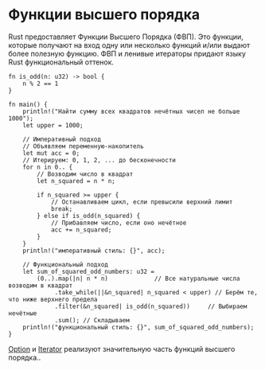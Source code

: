 # Функции высшего порядка

Rust предоставляет Функции Высшего Порядка (ФВП). Это функции, которые получают на вход одну или несколько функций и/или выдают более полезную функцию. ФВП и ленивые итераторы придают языку Rust функциональный оттенок.

```rust,editable
fn is_odd(n: u32) -> bool {
    n % 2 == 1
}

fn main() {
    println!("Найти сумму всех квадратов нечётных чисел не больше 1000");
    let upper = 1000;

    // Императивный подход
    // Объявляем переменную-накопитель
    let mut acc = 0;
    // Итерируем: 0, 1, 2, ... до бесконечности
    for n in 0.. {
        // Возводим число в квадрат
        let n_squared = n * n;

        if n_squared >= upper {
            // Останавливаем цикл, если превысили верхний лимит
            break;
        } else if is_odd(n_squared) {
            // Прибавляем число, если оно нечётное
            acc += n_squared;
        }
    }
    println!("императивный стиль: {}", acc);

    // Функциональный подход
    let sum_of_squared_odd_numbers: u32 =
        (0..).map(|n| n * n)             // Все натуральные числа возводим в квадрат
             .take_while(||&n_squared| n_squared < upper) // Берём те, что ниже верхнего предела
             .filter(&n_squared| is_odd(n_squared))     // Выбираем нечётные
             .sum(); // Складываем
    println!("функциональный стиль: {}", sum_of_squared_odd_numbers);
}
```

[Option] и [Iterator] реализуют значительную часть функций высшего порядка..


[Option]: https://doc.rust-lang.org/core/option/enum.Option.html
[Iterator]: https://doc.rust-lang.org/core/iter/trait.Iterator.html